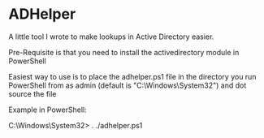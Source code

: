 # ADHelper
A little tool I wrote to make lookups in Active Directory easier.

Pre-Requisite is that you need to install the activedirectory module in PowerShell

Easiest way to use is to place the adhelper.ps1 file in the directory you run PowerShell from as admin (default is "C:\Windows\System32") and dot source the file

Example in PowerShell:

C:\Windows\System32> . ./adhelper.ps1
